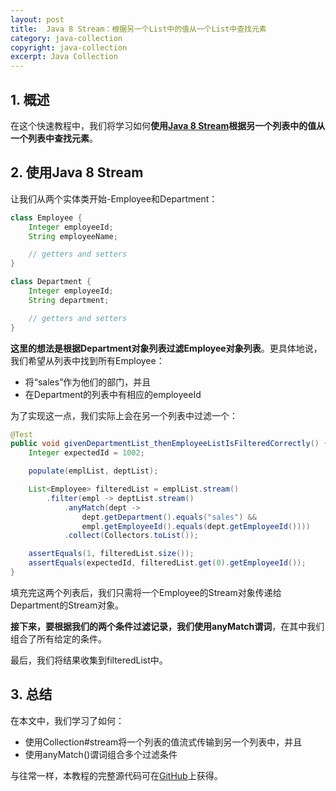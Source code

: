 ```yaml
---
layout: post
title:  Java 8 Stream：根据另一个List中的值从一个List中查找元素
category: java-collection
copyright: java-collection
excerpt: Java Collection
---
```


## 1. 概述

在这个快速教程中，我们将学习如何**使用[Java 8 Stream](https://www.baeldung.com/java-8-streams-introduction)根据另一个列表中的值从一个列表中查找元素**。

## 2. 使用Java 8 Stream

让我们从两个实体类开始-Employee和Department：

```java
class Employee {
    Integer employeeId;
    String employeeName;

    // getters and setters
}

class Department {
    Integer employeeId;
    String department;

    // getters and setters
}
```

**这里的想法是根据Department对象列表过滤Employee对象列表**。更具体地说，我们希望从列表中找到所有Employee：

-   将“sales”作为他们的部门，并且
-   在Department的列表中有相应的employeeId

为了实现这一点，我们实际上会在另一个列表中过滤一个：

```java
@Test
public void givenDepartmentList_thenEmployeeListIsFilteredCorrectly() {
    Integer expectedId = 1002;

    populate(emplList, deptList);

    List<Employee> filteredList = emplList.stream()
        .filter(empl -> deptList.stream()
            .anyMatch(dept -> 
                dept.getDepartment().equals("sales") && 
                empl.getEmployeeId().equals(dept.getEmployeeId())))
            .collect(Collectors.toList());

    assertEquals(1, filteredList.size());
    assertEquals(expectedId, filteredList.get(0).getEmployeeId());
}
```

填充完这两个列表后，我们只需将一个Employee的Stream对象传递给Department的Stream对象。

**接下来，要根据我们的两个条件过滤记录，我们使用anyMatch谓词**，在其中我们组合了所有给定的条件。

最后，我们将结果收集到filteredList中。

## 3. 总结

在本文中，我们学习了如何：

-   使用Collection#stream将一个列表的值流式传输到另一个列表中，并且
-   使用anyMatch()谓词组合多个过滤条件

与往常一样，本教程的完整源代码可在[GitHub](https://github.com/tuyucheng7/taketoday-tutorial4j/tree/master/java-core-modules/java-collections-list-2)上获得。